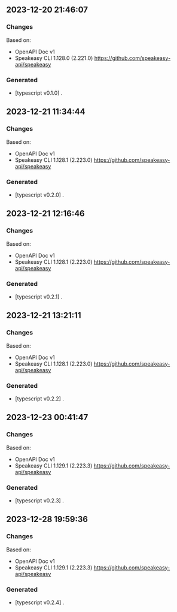 

## 2023-12-20 21:46:07
### Changes
Based on:
- OpenAPI Doc v1 
- Speakeasy CLI 1.128.0 (2.221.0) https://github.com/speakeasy-api/speakeasy
### Generated
- [typescript v0.1.0] .

## 2023-12-21 11:34:44
### Changes
Based on:
- OpenAPI Doc v1 
- Speakeasy CLI 1.128.1 (2.223.0) https://github.com/speakeasy-api/speakeasy
### Generated
- [typescript v0.2.0] .

## 2023-12-21 12:16:46
### Changes
Based on:
- OpenAPI Doc v1 
- Speakeasy CLI 1.128.1 (2.223.0) https://github.com/speakeasy-api/speakeasy
### Generated
- [typescript v0.2.1] .

## 2023-12-21 13:21:11
### Changes
Based on:
- OpenAPI Doc v1 
- Speakeasy CLI 1.128.1 (2.223.0) https://github.com/speakeasy-api/speakeasy
### Generated
- [typescript v0.2.2] .

## 2023-12-23 00:41:47
### Changes
Based on:
- OpenAPI Doc v1 
- Speakeasy CLI 1.129.1 (2.223.3) https://github.com/speakeasy-api/speakeasy
### Generated
- [typescript v0.2.3] .

## 2023-12-28 19:59:36
### Changes
Based on:
- OpenAPI Doc v1 
- Speakeasy CLI 1.129.1 (2.223.3) https://github.com/speakeasy-api/speakeasy
### Generated
- [typescript v0.2.4] .